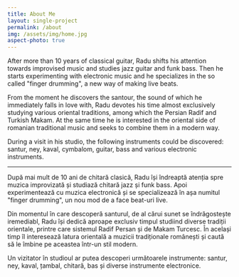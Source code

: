 ```yaml
---
title: About Me
layout: single-project
permalink: /about
img: /assets/img/home.jpg
aspect-photo: true
---
```


After more than 10 years of classical guitar, Radu shifts his attention towards improvised music and studies jazz guitar and funk bass.
Then he starts experimenting with electronic music and he specializes in the so called "finger drumming", a new way of making live beats.

From the moment he discovers the santour, the sound of which he immediately falls in love with, Radu devotes his time almost exclusively studying various oriental traditions, among which the Persian Radif and Turkish Makam. At the same time he is interested in the oriental side of romanian traditional music and seeks to combine them in a modern way.

During a visit in his studio, the following instruments could be discovered: santur, ney, kaval, cymbalom, guitar, bass and various electronic instruments.

-----------


După mai mult de 10 ani de chitară clasică, Radu își îndreaptă atenția spre muzica improvizată și studiază chitară jazz și funk bass. Apoi experimentează cu muzica electronică și se specializează în așa numitul "finger drumming", un nou mod de a face beat-uri live.

Din momentul în care descoperă santurul, de al cărui sunet se îndrăgostește iremediabl, Radu își dedică aproape exclusiv timpul  studiind diverse tradiții orientale, printre care sistemul Radif Persan și de Makam Turcesc. În același timp îl interesează latura orientală a muzicii tradiționale românești și caută să le îmbine pe aceastea într-un stil modern.

Un vizitator în studioul ar putea descoperi următoarele instrumente: santur, ney, kaval, țambal, chitară, bas și diverse instrumente electronice.